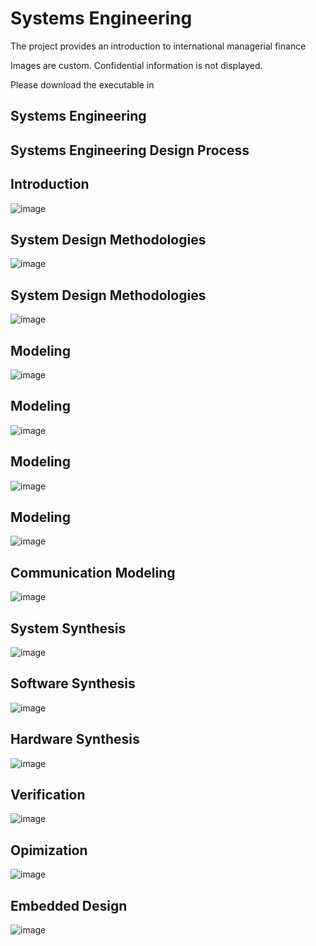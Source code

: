 # Systems Engineering

The project provides an introduction to international managerial finance

Images are custom. Confidential information is not displayed.

Please download the executable in

## Systems Engineering

## Systems Engineering Design Process




## Introduction
![image](Ch1Introduction.png)

## System Design Methodologies
![image](Ch2SystemDesignMethodologies.png)

## System Design Methodologies
![image](Ch2SyMethodologies.png)

## Modeling
![image](Ch3Modeling.png)

## Modeling
![image](Ch3ModelingPartII.png)

## Modeling
![image](Ch3ModellingPartIII.png)

## Modeling
![image](Ch3ModelingPartIV.png)

## Communication Modeling
![image](Ch3CommunicationModelling.png)

## System Synthesis
![image](Ch4SystemSynthesis.png)

## Software Synthesis
![image](Ch5SoftwareSynthesis.png)

## Hardware Synthesis
![image](Ch6HWSynthesis.png)

## Verification
![image](Ch7Verification.png)

##  Opimization 
![image](Ch7StimulusOptimization.png)

## Embedded Design
![image](Ch8EmbeddedDesignPractice.png)
